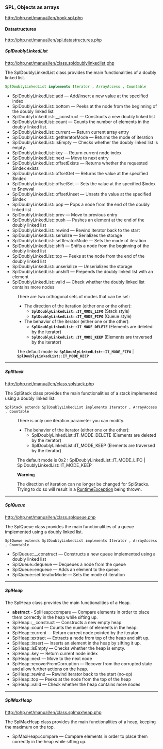### SPL, Objects as arrays
http://php.net/manual/en/book.spl.php

#### Datastructures
http://php.net/manual/en/spl.datastructures.php

##### SplDoublyLinkedList

http://php.net/manual/en/class.spldoublylinkedlist.php

<p>The SplDoublyLinkedList class provides the main functionalities of a doubly linked list.</p>

```PHP
SplDoublyLinkedList implements Iterator , ArrayAccess , Countable
```

- SplDoublyLinkedList::add — Add/insert a new value at the specified index
- SplDoublyLinkedList::bottom — Peeks at the node from the beginning of the doubly linked list
- SplDoublyLinkedList::__construct — Constructs a new doubly linked list
- SplDoublyLinkedList::count — Counts the number of elements in the doubly linked list.
- SplDoublyLinkedList::current — Return current array entry
- SplDoublyLinkedList::getIteratorMode — Returns the mode of iteration
- SplDoublyLinkedList::isEmpty — Checks whether the doubly linked list is empty.
- SplDoublyLinkedList::key — Return current node index
- SplDoublyLinkedList::next — Move to next entry
- SplDoublyLinkedList::offsetExists — Returns whether the requested $index exists
- SplDoublyLinkedList::offsetGet — Returns the value at the specified $index
- SplDoublyLinkedList::offsetSet — Sets the value at the specified $index to $newval
- SplDoublyLinkedList::offsetUnset — Unsets the value at the specified $index
- SplDoublyLinkedList::pop — Pops a node from the end of the doubly linked list
- SplDoublyLinkedList::prev — Move to previous entry
- SplDoublyLinkedList::push — Pushes an element at the end of the doubly linked list
- SplDoublyLinkedList::rewind — Rewind iterator back to the start
- SplDoublyLinkedList::serialize — Serializes the storage
- SplDoublyLinkedList::setIteratorMode — Sets the mode of iteration
- SplDoublyLinkedList::shift — Shifts a node from the beginning of the doubly linked list
- SplDoublyLinkedList::top — Peeks at the node from the end of the doubly linked list
- SplDoublyLinkedList::unserialize — Unserializes the storage
- SplDoublyLinkedList::unshift — Prepends the doubly linked list with an element
- SplDoublyLinkedList::valid — Check whether the doubly linked list contains more nodes

<dd>

<p class="para">
There are two orthogonal sets of modes that can be set:
</p>
<ul class="itemizedlist">
<li class="listitem">
<span class="simpara">The direction of the iteration (either one or the other):</span>
<ul class="itemizedlist">
 <li class="listitem"><span class="simpara"><strong><code>SplDoublyLinkedList::IT_MODE_LIFO</code></strong> (Stack style)</span></li>
 <li class="listitem"><span class="simpara"><strong><code>SplDoublyLinkedList::IT_MODE_FIFO</code></strong> (Queue style)</span></li>
</ul>
</li>
<li class="listitem">
<span class="simpara">The behavior of the iterator (either one or the other):</span>
<ul class="itemizedlist">
 <li class="listitem"><span class="simpara"><strong><code>SplDoublyLinkedList::IT_MODE_DELETE</code></strong> (Elements are deleted by the iterator)</span></li>
 <li class="listitem"><span class="simpara"><strong><code>SplDoublyLinkedList::IT_MODE_KEEP</code></strong> (Elements are traversed by the iterator)</span></li>
</ul>
</li>
</ul>

<p class="para">
The default mode is: <strong><code>SplDoublyLinkedList::IT_MODE_FIFO</code></strong> | <strong><code>SplDoublyLinkedList::IT_MODE_KEEP</code></strong>
</p>
</dd>

---------------------------------

##### SplStack
http://php.net/manual/en/class.splstack.php

<p>The SplStack class provides the main functionalities of a stack implemented using a doubly linked list.</p>

`SplStack extends SplDoublyLinkedList implements Iterator , ArrayAccess , Countable`

<dd>
<p class="para">
There is only one iteration parameter you can modify.
</p>
<ul class="itemizedlist">
<li class="listitem">
<span class="simpara">The behavior of the iterator (either one or the other):</span>
<ul class="itemizedlist">
 <li class="listitem"><span class="simpara">SplDoublyLinkedList::IT_MODE_DELETE (Elements are deleted by the iterator)</span></li>
 <li class="listitem"><span class="simpara">SplDoublyLinkedList::IT_MODE_KEEP (Elements are traversed by the iterator)</span></li>
</ul>
</li>
</ul>

<p class="para">
The default mode is 0x2 : SplDoublyLinkedList::IT_MODE_LIFO | SplDoublyLinkedList::IT_MODE_KEEP
</p>

<div class="warning"><strong class="warning">Warning</strong>
<p class="para">
The direction of iteration can no longer be changed for SplStacks. 
Trying to do so will result in a <a href="class.runtimeexception.php" class="classname">RuntimeException</a> being thrown.
</p>
</div>
</dd>

--------------------------------------------------

##### SplQueue
http://php.net/manual/en/class.splqueue.php

<p>The SplQueue class provides the main functionalities of a queue implemented using a doubly linked list.</p>

`SplQueue extends SplDoublyLinkedList implements Iterator , ArrayAccess , Countable`

<ul class="chunklist chunklist_reference">
    <li>
        <span>SplQueue::__construct</span>
         — Constructs a new queue implemented using a doubly linked list
     </li>
     <li>
        <span>SplQueue::dequeue</span> 
        — Dequeues a node from the queue
    </li>
    <li>
        <span>SplQueue::enqueue</span> 
        — Adds an element to the queue.
    </li>
    <li>
        <span>SplQueue::setIteratorMode</span>
         — Sets the mode of iteration
     </li>
</ul>

---------------------------------------------

##### SplHeap
<p>The SplHeap class provides the main functionalities of a Heap.</p>

<ul class="chunklist chunklist_reference">
    <li>
        <strong>abstract</strong> - <span>SplHeap::compare</span>
        — Compare elements in order to place them correctly in the heap while sifting up.</li>
    <li>
        <span>SplHeap::__construct</span> 
        — Constructs a new empty heap
    </li>
    <li>
        <span>SplHeap::count</span> 
        — Counts the number of elements in the heap.</li>
    <li>
        <span>SplHeap::current</span> 
        — Return current node pointed by the iterator</li>
    <li>
        <span>SplHeap::extract</span> 
        — Extracts a node from top of the heap and sift up.
    </li>
    <li>
        <span>SplHeap::insert</span> 
        — Inserts an element in the heap by sifting it up.</li>
    <li>
        <span>SplHeap::isEmpty</span> 
        — Checks whether the heap is empty.
    </li>
    <li>
        <span>SplHeap::key</span> 
        — Return current node index
    </li>
    <li>
        <span>SplHeap::next</span> 
        — Move to the next node
    </li>
    <li>
        <span>SplHeap::recoverFromCorruption</span> 
        — Recover from the corrupted state and allow further actions on the heap.
    </li>
    <li>
        <span>SplHeap::rewind</span> 
        — Rewind iterator back to the start (no-op)
    </li>
    <li>
        <span>SplHeap::top</span> 
        — Peeks at the node from the top of the heap
    </li>
    <li>
        <span>SplHeap::valid</span>
         — Check whether the heap contains more nodes
     </li>
</ul>

------------------------------------------------------

##### SplMaxHeap
http://php.net/manual/en/class.splmaxheap.php

<p>The SplMaxHeap class provides the main functionalities of a heap, keeping the maximum on the top.</p>

- SplMaxHeap::compare — Compare elements in order to place them correctly in the heap while sifting up.



